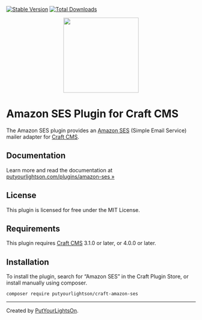 [![Stable Version](https://img.shields.io/packagist/v/putyourlightson/craft-amazon-ses?label=stable)]((https://packagist.org/packages/putyourlightson/craft-amazon-ses))
[![Total Downloads](https://img.shields.io/packagist/dt/putyourlightson/craft-amazon-ses)](https://packagist.org/packages/putyourlightson/craft-amazon-ses)

<p align="center"><img width="200" src="src/icon.svg"></p>

# Amazon SES Plugin for Craft CMS

The Amazon SES plugin provides an [Amazon SES](https://aws.amazon.com/ses/) (Simple Email Service) mailer adapter for [Craft CMS](https://craftcms.com/).

## Documentation

Learn more and read the documentation at [putyourlightson.com/plugins/amazon-ses »
](https://putyourlightson.com/plugins/amazon-ses)

## License

This plugin is licensed for free under the MIT License.

## Requirements

This plugin requires [Craft CMS](https://craftcms.com/) 3.1.0 or later, or 4.0.0 or later.

## Installation

To install the plugin, search for “Amazon SES” in the Craft Plugin Store, or install manually using composer.

```shell
composer require putyourlightson/craft-amazon-ses
```

---

Created by [PutYourLightsOn](https://putyourlightson.com/).
